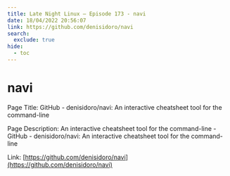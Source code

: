 ```yaml
---
title: Late Night Linux – Episode 173 - navi
date: 18/04/2022 20:56:07
link: https://github.com/denisidoro/navi
search:
  exclude: true
hide:
  - toc
---
```


# navi

Page Title: GitHub - denisidoro/navi: An interactive cheatsheet tool for the command-line

Page Description: An interactive cheatsheet tool for the command-line - GitHub - denisidoro/navi: An interactive cheatsheet tool for the command-line 

Link: [https://github.com/denisidoro/navi](https://github.com/denisidoro/navi)